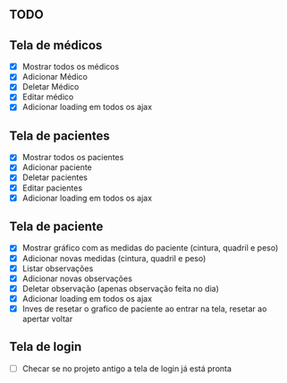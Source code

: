## TODO

## Tela de médicos
- [x] Mostrar todos os médicos
- [x] Adicionar Médico
- [x] Deletar Médico
- [x] Editar médico
- [x] Adicionar loading em todos os ajax

## Tela de pacientes
- [x] Mostrar todos os pacientes
- [x] Adicionar paciente
- [x] Deletar pacientes
- [x] Editar pacientes
- [x] Adicionar loading em todos os ajax

## Tela de paciente
- [x] Mostrar gráfico com as medidas do paciente (cintura, quadril e peso)
- [x] Adicionar novas medidas (cintura, quadril e peso)
- [x] Listar observações
- [x] Adicionar novas observações
- [x] Deletar observação (apenas observação feita no dia)
- [x] Adicionar loading em todos os ajax
- [x] Inves de resetar o grafico de paciente ao entrar na tela, resetar ao apertar voltar

## Tela de login
- [ ] Checar se no projeto antigo a tela de login já está pronta
